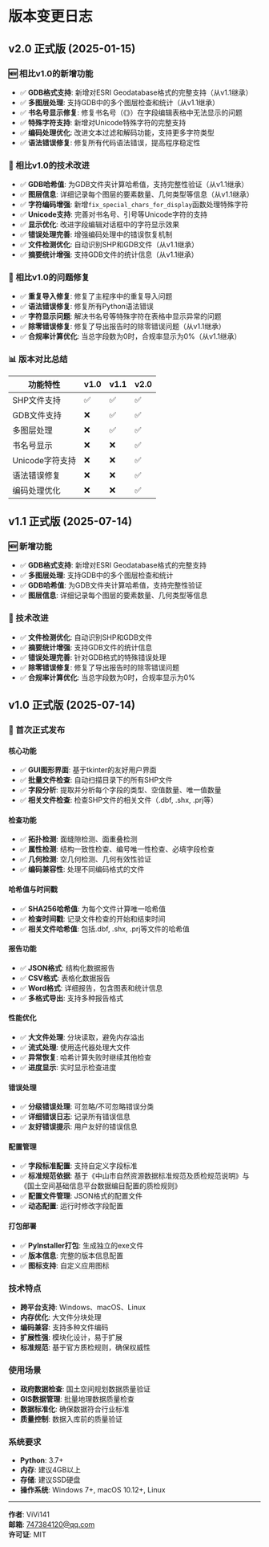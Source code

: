 # 版本变更日志

## v2.0 正式版 (2025-01-15)

### 🆕 相比v1.0的新增功能
- ✅ **GDB格式支持**: 新增对ESRI Geodatabase格式的完整支持（从v1.1继承）
- ✅ **多图层处理**: 支持GDB中的多个图层检查和统计（从v1.1继承）
- ✅ **书名号显示修复**: 修复书名号（《》）在字段编辑表格中无法显示的问题
- ✅ **特殊字符支持**: 新增对Unicode特殊字符的完整支持
- ✅ **编码处理优化**: 改进文本过滤和解码功能，支持更多字符类型
- ✅ **语法错误修复**: 修复所有代码语法错误，提高程序稳定性

### 🔧 相比v1.0的技术改进
- ✅ **GDB哈希值**: 为GDB文件夹计算哈希值，支持完整性验证（从v1.1继承）
- ✅ **图层信息**: 详细记录每个图层的要素数量、几何类型等信息（从v1.1继承）
- ✅ **字符编码增强**: 新增`fix_special_chars_for_display`函数处理特殊字符
- ✅ **Unicode支持**: 完善对书名号、引号等Unicode字符的支持
- ✅ **显示优化**: 改进字段编辑对话框中的字符显示效果
- ✅ **错误处理完善**: 增强编码处理中的错误恢复机制
- ✅ **文件检测优化**: 自动识别SHP和GDB文件（从v1.1继承）
- ✅ **摘要统计增强**: 支持GDB文件的统计信息（从v1.1继承）

### 🐛 相比v1.0的问题修复
- ✅ **重复导入修复**: 修复了主程序中的重复导入问题
- ✅ **语法错误修复**: 修复所有Python语法错误
- ✅ **字符显示问题**: 解决书名号等特殊字符在表格中显示异常的问题
- ✅ **除零错误修复**: 修复了导出报告时的除零错误问题（从v1.1继承）
- ✅ **合规率计算优化**: 当总字段数为0时，合规率显示为0%（从v1.1继承）

### 📊 版本对比总结
| 功能特性 | v1.0 | v1.1 | v2.0 |
|---------|------|------|------|
| SHP文件支持 | ✅ | ✅ | ✅ |
| GDB文件支持 | ❌ | ✅ | ✅ |
| 多图层处理 | ❌ | ✅ | ✅ |
| 书名号显示 | ❌ | ❌ | ✅ |
| Unicode字符支持 | ❌ | ❌ | ✅ |
| 语法错误修复 | ❌ | ❌ | ✅ |
| 编码处理优化 | ❌ | ❌ | ✅ |

## v1.1 正式版 (2025-07-14)

### 🆕 新增功能
- ✅ **GDB格式支持**: 新增对ESRI Geodatabase格式的完整支持
- ✅ **多图层处理**: 支持GDB中的多个图层检查和统计
- ✅ **GDB哈希值**: 为GDB文件夹计算哈希值，支持完整性验证
- ✅ **图层信息**: 详细记录每个图层的要素数量、几何类型等信息

### 🔧 技术改进
- ✅ **文件检测优化**: 自动识别SHP和GDB文件
- ✅ **摘要统计增强**: 支持GDB文件的统计信息
- ✅ **错误处理完善**: 针对GDB格式的特殊错误处理
- ✅ **除零错误修复**: 修复了导出报告时的除零错误问题
- ✅ **合规率计算优化**: 当总字段数为0时，合规率显示为0%

## v1.0 正式版 (2025-07-14)

### 🎉 首次正式发布

#### 核心功能
- ✅ **GUI图形界面**: 基于tkinter的友好用户界面
- ✅ **批量文件检查**: 自动扫描目录下的所有SHP文件
- ✅ **字段分析**: 提取并分析每个字段的类型、空值数量、唯一值数量
- ✅ **相关文件检查**: 检查SHP文件的相关文件（.dbf, .shx, .prj等）

#### 检查功能
- ✅ **拓扑检测**: 面缝隙检测、面重叠检测
- ✅ **属性检测**: 结构一致性检查、编号唯一性检查、必填字段检查
- ✅ **几何检测**: 空几何检测、几何有效性验证
- ✅ **编码兼容性**: 处理不同编码格式的文件

#### 哈希值与时间戳
- ✅ **SHA256哈希值**: 为每个文件计算唯一哈希值
- ✅ **检查时间戳**: 记录文件检查的开始和结束时间
- ✅ **相关文件哈希值**: 包括.dbf, .shx, .prj等文件的哈希值

#### 报告功能
- ✅ **JSON格式**: 结构化数据报告
- ✅ **CSV格式**: 表格化数据报告
- ✅ **Word格式**: 详细报告，包含图表和统计信息
- ✅ **多格式导出**: 支持多种报告格式

#### 性能优化
- ✅ **大文件处理**: 分块读取，避免内存溢出
- ✅ **流式处理**: 使用迭代器处理大文件
- ✅ **异常恢复**: 哈希计算失败时继续其他检查
- ✅ **进度显示**: 实时显示检查进度

#### 错误处理
- ✅ **分级错误处理**: 可忽略/不可忽略错误分类
- ✅ **详细错误日志**: 记录所有错误信息
- ✅ **友好错误提示**: 用户友好的错误信息

#### 配置管理
- ✅ **字段标准配置**: 支持自定义字段标准
- ✅ **标准规范依据**: 基于《中山市自然资源数据标准规范及质检规范说明》与《国土空间基础信息平台数据编目配置的质检规则》
- ✅ **配置文件管理**: JSON格式的配置文件
- ✅ **动态配置**: 运行时修改字段配置

#### 打包部署
- ✅ **PyInstaller打包**: 生成独立的exe文件
- ✅ **版本信息**: 完整的版本信息配置
- ✅ **图标支持**: 自定义应用图标

### 技术特点
- **跨平台支持**: Windows、macOS、Linux
- **内存优化**: 大文件分块处理
- **编码兼容**: 支持多种文件编码
- **扩展性强**: 模块化设计，易于扩展
- **标准规范**: 基于官方质检规则，确保权威性

### 使用场景
- **政府数据检查**: 国土空间规划数据质量验证
- **GIS数据管理**: 批量地理数据质量检查
- **数据标准化**: 确保数据符合行业标准
- **质量控制**: 数据入库前的质量验证

### 系统要求
- **Python**: 3.7+
- **内存**: 建议4GB以上
- **存储**: 建议SSD硬盘
- **操作系统**: Windows 7+, macOS 10.12+, Linux

---

**作者**: ViVi141  
**邮箱**: 747384120@qq.com  
**许可证**: MIT 